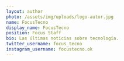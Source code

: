 ```yaml
---
layout: author
photo: /assets/img/uploads/logo-autor.jpg
name: FocusTecno
display_name: FocusTecno
position: Focus Staff
bio: Las últimas noticias sobre tecnología.
twitter_username: focus_tecno
instagram_username: focustecno.ok
---
```


